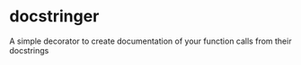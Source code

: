 # docstringer
A simple decorator to create documentation of your function calls from their docstrings
